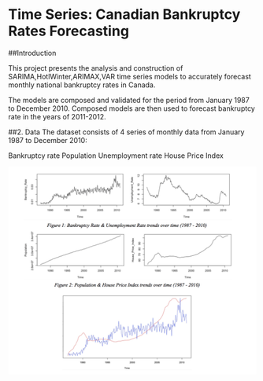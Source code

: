 # Time Series: Canadian Bankruptcy Rates Forecasting

##Introduction

This project presents the analysis and construction of SARIMA,HotlWinter,ARIMAX,VAR time series models to accurately forecast monthly national bankruptcy rates in Canada.

The models are composed and validated for the period from  January 1987 to December 2010. Composed models are then used to forecast bankruptcy rate in the years of 2011-2012.

##2. Data
The dataset consists of 4 series of monthly data from January 1987 to December 2010:

Bankruptcy rate
Population
Unemployment rate
House Price Index

![alt tag](https://github.com/qianmx/TimeSeries-Canadian-National-Bankruptcy-Rate/blob/master/plots/data_exploration.png)
